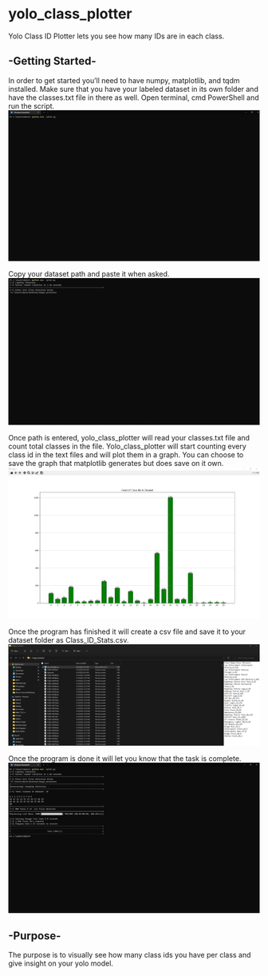 # yolo_class_plotter
Yolo Class ID Plotter lets you see how many IDs are in each class. 

## -Getting Started-

In order to get started you’ll need to have numpy, matplotlib, and tqdm installed. Make sure that you have your labeled dataset in its own folder and have the classes.txt file in there as well. Open terminal, cmd PowerShell and run the script.
![](imgs/Plot.png)

Copy your dataset path and paste it when asked.
![](imgs/Plot2.png)

Once path is entered, yolo_class_plotter will read your classes.txt file and count total classes in the file. Yolo_class_plotter will start counting every class id in the text files and will plot them in a graph. You can choose to save the graph that matplotlib generates but does save on it own.
![](imgs/chart.png)

Once the program has finished it will create a csv file and save it to your dataset folder as Class_ID_Stats.csv.
![](imgs/csvFile.png)

Once the program is done it will let you know that the task is complete.
![](imgs/done.png)

## -Purpose-

The purpose is to visually see how many class ids you have per class and give insight on your yolo model.

